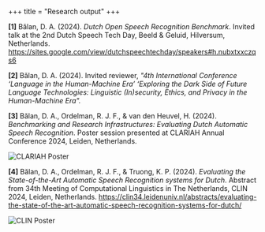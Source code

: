 +++
title = "Research output"
+++

**[1]** Bălan, D. A. (2024). *Dutch Open Speech Recognition Benchmark*. Invited talk at the 2nd Dutch Speech Tech Day, Beeld & Geluid, Hilversum, Netherlands. https://sites.google.com/view/dutchspeechtechday/speakers#h.nubxtxxczqs6

**[2]** Bălan, D. A. (2024). Invited reviewer, *"4th International Conference ‘Language in the Human-Machine Era’ ‘Exploring the Dark Side of Future Language Technologies: Linguistic (In)security, Ethics, and Privacy in the Human-Machine Era".*

**[3]** Bălan, D. A., Ordelman, R. J. F., & van den Heuvel, H. (2024). *Benchmarking and Research Infrastructures: Evaluating Dutch Automatic Speech Recognition*. Poster session presented at CLARIAH Annual Conference 2024, Leiden, Netherlands.

![CLARIAH Poster](../images/CLARIAH_poster.png)

**[4]** Bălan, D. A., Ordelman, R. J. F., & Truong, K. P. (2024). *Evaluating the State-of-the-Art Automatic Speech Recognition systems for Dutch*. Abstract from 34th Meeting of Computational Linguistics in The Netherlands, CLIN 2024, Leiden, Netherlands. https://clin34.leidenuniv.nl/abstracts/evaluating-the-state-of-the-art-automatic-speech-recognition-systems-for-dutch/

![CLIN Poster](../images/CLIN_poster.png)